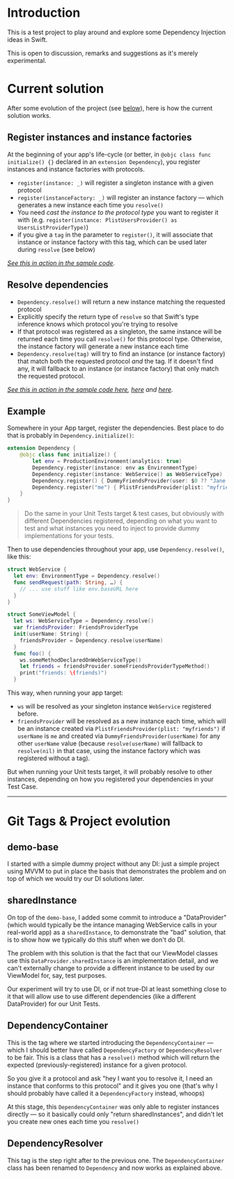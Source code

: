 # Introduction

This is a test project to play around and explore some Dependency Injection ideas in Swift.

This is open to discussion, remarks and suggestions as it's merely experimental.

# Current solution

After some evolution of the project (see [below](#git-tags)), here is how the current solution works.

## Register instances and instance factories

At the beginning of your app's life-cycle (or better, in `@objc class func initialize() {}` declared in an `extension Dependency`), you register instances and instance factories with protocols.

* `register(instance: _)` will register a singleton instance with a given protocol
* `register(instanceFactory: _)` will register an instance factory — which generates a new instance each time you `resolve()`
* You need _cast the instance to the protocol type_ you want to register it with (e.g. `register(instance: PlistUsersProvider() as UsersListProviderType)`)
* if you give a `tag` in the parameter to `register()`, it will associate that instance or instance factory with this tag, which can be used later during `resolve` (see below)

_[See this in action in the sample code](SwiftDITests/AppDelegate.swift#L25-L35)._

## Resolve dependencies

* `Dependency.resolve()` will return a new instance matching the requested protocol
* Explicitly specify the return type of `resolve` so that Swift's type inference knows which protocol you're trying to resolve
* If that protocol was registered as a singleton, the same instance will be returned each time you call `resolve()` for this protocol type. Otherwise, the instance factory will generate a new instance each time
* `Dependency.resolve(tag)` will try to find an instance (or instance factory) that match both the requested protocol _and_ the tag. If it doesn't find any, it will fallback to an instance (or instance factory) that only match the requested protocol.

_[See this in action in the sample code here](SwiftDITests/ViewModels/UsersListViewModel.swift#L13), [here](SwiftDITests/ViewModels/UsersListViewModel.swift#L25) and [here](SwiftDITests/ViewModels/UserViewModel.swift#L16)._

## Example

Somewhere in your App target, register the dependencies. Best place to do that is probably in `Dependency.initialize()`:

```swift
extension Dependency {
    @objc class func initialize() {
        let env = ProductionEnvironment(analytics: true)
        Dependency.register(instance: env as EnvironmentType)
        Dependency.register(instance: WebService() as WebServiceType)
        Dependency.register() { DummyFriendsProvider(user: $0 ?? "Jane Doe") as FriendsProviderType }
        Dependency.register("me") { PlistFriendsProvider(plist: "myfriends") as FriendsProviderType }
    }
}
```

> Do the same in your Unit Tests target & test cases, but obviously with different Dependencies registered, depending on what you want to test and what instances you need to inject to provide dummy implementations for your tests.


Then to use dependencies throughout your app, use `Dependency.resolve()`, like this:

```swift
struct WebService {
  let env: EnvironmentType = Dependency.resolve()
  func sendRequest(path: String, …) {
    // ... use stuff like env.baseURL here
  }
}

struct SomeViewModel {
  let ws: WebServiceType = Dependency.resolve()
  var friendsProvider: FriendsProviderType
  init(userName: String) {
    friendsProvider = Dependency.resolve(userName)
  }
  func foo() {
    ws.someMethodDeclaredOnWebServiceType()
    let friends = friendsProvider.someFriendsProviderTypeMethod()
    print("friends: \(friends)")
  }
```

This way, when running your app target:

* `ws` will be resolved as your singleton instance `WebService` registered before.
* `friendsProvider` will be resolved as a new instance each time, which will be an instance created via `PlistFriendsProvider(plist: "myfriends")` if `userName` is `me` and created via `DummyFriendsProvider(userName)` for any other `userName` value (because `resolve(userName)` will fallback to `resolve(nil)` in that case, using the instance factory which was registered without a tag).

But when running your Unit tests target, it will probably resolve to other instances, depending on how you registered your dependencies in your Test Case.

---

# Git Tags & Project evolution

## demo-base

I started with a simple dummy project without any DI: just a simple project using MVVM to put in place the basis that demonstrates the problem and on top of which we would try our DI solutions later.

## sharedInstance

On top of the `demo-base`, I added some commit to introduce a "DataProvider" (which would typically be the intance managing WebService calls in your real-world app) as a `sharedInstance`, to demonstrate the "bad" solution, that is to show how we typically do this stuff when we don't do DI.

The problem with this solution is that the fact that our ViewModel classes use this `DataProvider.sharedInstance` is an implementation detail, and we can't externally change to provide a different instance to be used by our ViewModel for, say, test purposes.

Our experiment will try to use DI, or if not true-DI at least something close to it that will allow use to use different dependencies (like a different DataProvider) for our Unit Tests.

## DependencyContainer

This is the tag where we started introducing the `DependencyContainer` — which I should better have called `DependencyFactory` or `DependencyResolver` to be fair. This is a class that has a `resolve()` method which will return the expected (previously-registered) instance for a given protocol.

So you give it a protocol and ask "hey I want you to resolve it, I need an instance that conforms to this protocol" and it gives you one (that's why I should probably have called it a `DependencyFactory` instead, whoops)

At this stage, this `DependencyContainer` was only able to register instances directly — so it basically could only "return sharedInstances", and didn't let you create new ones each time you `resolve()`

## DependencyResolver

This tag is the step right after to the previous one. The `DependencyContainer` class has been renamed to `Dependency` and now works as explained above.
